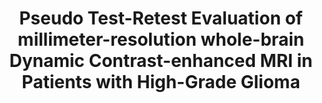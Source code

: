 ---
authors: <span class="me">Y. Bliesener</span>, R.M. Lebel, J. Acharya, R. Frayne, K.S. Nayak
title: Pseudo Test-Retest Evaluation of millimeter-resolution whole-brain Dynamic Contrast-enhanced MRI in Patients with High-Grade Glioma
type: journal
venue: Radiology
year: 2022
volume: in press
link:
award:
---